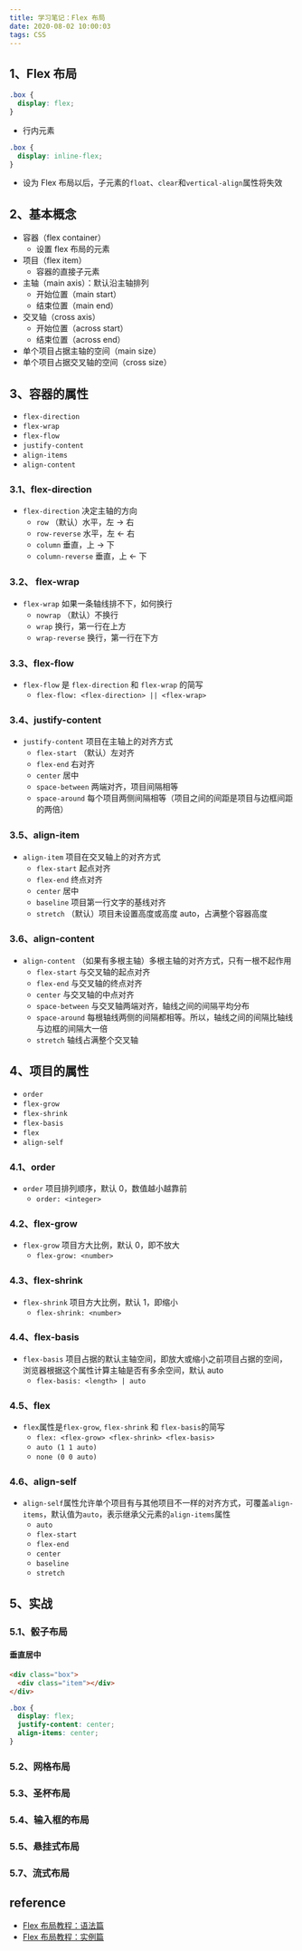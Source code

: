 ```yaml
---
title: 学习笔记：Flex 布局
date: 2020-08-02 10:00:03
tags: CSS
---
```


## 1、Flex 布局

```css
.box {
  display: flex;
}
```

* 行内元素

```css
.box {
  display: inline-flex;
}
```

* 设为 Flex 布局以后，子元素的`float`、`clear`和`vertical-align`属性将失效

## 2、基本概念

* 容器（flex container）
	* 设置 flex 布局的元素 
* 项目（flex item）
	* 容器的直接子元素
* 主轴（main axis）：默认沿主轴排列
	* 开始位置（main start）
	* 结束位置（main end）
* 交叉轴（cross axis）
	* 开始位置（across start）
	* 结束位置（across end）
* 单个项目占据主轴的空间（main size）
* 单个项目占据交叉轴的空间（cross size）

## 3、容器的属性

* `flex-direction`
* `flex-wrap`
* `flex-flow`
* `justify-content`
* `align-items`
* `align-content`

### 3.1、flex-direction

* `flex-direction` 决定主轴的方向
	* `row` （默认）水平，左 -> 右
	* `row-reverse` 水平，左 <- 右
	* `column` 垂直，上 -> 下
	* `column-reverse` 垂直，上 <- 下

### 3.2、 flex-wrap

* `flex-wrap` 如果一条轴线排不下，如何换行
	* `nowrap` （默认）不换行
	* `wrap` 换行，第一行在上方
	* `wrap-reverse` 换行，第一行在下方

### 3.3、flex-flow

* `flex-flow` 是 `flex-direction` 和 `flex-wrap` 的简写
	* `flex-flow: <flex-direction> || <flex-wrap>`

### 3.4、justify-content

* `justify-content` 项目在主轴上的对齐方式
	* `flex-start` （默认）左对齐
	* `flex-end` 右对齐
	* `center` 居中
	* `space-between` 两端对齐，项目间隔相等
	* `space-around` 每个项目两侧间隔相等（项目之间的间距是项目与边框间距的两倍）

### 3.5、align-item

* `align-item` 项目在交叉轴上的对齐方式
	* `flex-start` 起点对齐
	* `flex-end` 终点对齐
	* `center` 居中
	* `baseline` 项目第一行文字的基线对齐
	* `stretch` （默认）项目未设置高度或高度 auto，占满整个容器高度

### 3.6、align-content

* `align-content` （如果有多根主轴）多根主轴的对齐方式，只有一根不起作用
	* `flex-start` 与交叉轴的起点对齐
	* `flex-end` 与交叉轴的终点对齐
	* `center` 与交叉轴的中点对齐
	* `space-between` 与交叉轴两端对齐，轴线之间的间隔平均分布
	* `space-around` 每根轴线两侧的间隔都相等。所以，轴线之间的间隔比轴线与边框的间隔大一倍
	* `stretch` 轴线占满整个交叉轴

## 4、项目的属性

* `order`
* `flex-grow`
* `flex-shrink`
* `flex-basis`
* `flex`
* `align-self`

### 4.1、order

* `order` 项目排列顺序，默认 0，数值越小越靠前
	* `order: <integer>`

### 4.2、flex-grow

* `flex-grow` 项目方大比例，默认 0，即不放大
	* `flex-grow: <number>`

### 4.3、flex-shrink

* `flex-shrink` 项目方大比例，默认 1，即缩小
	* `flex-shrink: <number>`

### 4.4、flex-basis

* `flex-basis` 项目占据的默认主轴空间，即放大或缩小之前项目占据的空间，浏览器根据这个属性计算主轴是否有多余空间，默认 auto
	* `flex-basis: <length> | auto`

### 4.5、flex

* `flex`属性是`flex-grow`, `flex-shrink` 和 `flex-basis`的简写
	* `flex: <flex-grow> <flex-shrink> <flex-basis>`
	* `auto (1 1 auto)`
	* `none (0 0 auto)`

### 4.6、align-self

* `align-self`属性允许单个项目有与其他项目不一样的对齐方式，可覆盖`align-items`，默认值为`auto`，表示继承父元素的`align-items`属性
	* `auto`
	* `flex-start`
	* `flex-end`
	* `center`
	* `baseline`
	* `stretch`

## 5、实战

### 5.1、骰子布局

#### 垂直居中

```html
<div class="box">
  <div class="item"></div>
</div>
```

```css
.box {
  display: flex;
  justify-content: center;
  align-items: center;
}
```

### 5.2、网格布局

### 5.3、圣杯布局

### 5.4、输入框的布局

### 5.5、悬挂式布局

### 5.7、流式布局

## reference

* [Flex 布局教程：语法篇](http://www.ruanyifeng.com/blog/2015/07/flex-grammar.html)
* [Flex 布局教程：实例篇](http://www.ruanyifeng.com/blog/2015/07/flex-examples.html)


